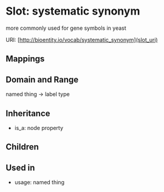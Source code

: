 # Slot: systematic synonym


more commonly used for gene symbols in yeast

URI: [http://bioentity.io/vocab/systematic_synonym](slot_uri)
## Mappings

## Domain and Range

named thing -> label type
## Inheritance

 *  is_a: node property
## Children

## Used in

 *  usage: named thing
